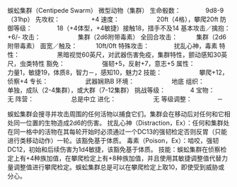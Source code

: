 蜈蚣集群（Centipede Swarm）
微型动物（集群）
生命骰数：　　　　9d8-9（31hp）
先攻权：　　　　　+4
速度：　　　　　　20ft（4格），攀爬20ft
防御等级：　　　　18（+4体型，+4敏捷）接触18，措手不及14
基本攻击／擒抱：　+6/-
攻击：　　　　　　集群（2d6附带毒素）
全回合攻击：　　　集群（2d6附带毒素）
面宽／触及：　　　10ft/0ft
特殊攻击：　　　　扰乱心神，毒素
特性：　　　　　　黑暗视觉60英尺，对武器伤害免疫，集群特性，颤动感知30英尺，虫类特性
豁免：　　　　　　强韧+5，反射+7，意志+5
属性：　　　　　　力量1，敏捷19，体质8，智力－，感知10，魅力2
技能：　　　　　　攀爬+12，侦察+4
专长：　　　　　　武器娴熟B
环境：　　　　　　地底
组织：　　　　　　单独，成队（2-4集群），或大群（7-12集群）
挑战等级：　　　　4
宝物：　　　　　　无
阵营：　　　　　　总是中立
进化：　　　　　　无
等级调整：　　　　－

蜈蚣集群会搜寻并攻击周围的任何活物以捕食它们。集群会在移动后对任何和它相处同一位置的生物造成2d6的伤害。
扰乱心神（Distraction，Ex）：任何和集群处在同一格中的活物在其每轮开始时必须通过一个DC13的强韧检定否则反胃（只能进行类移动动作）一轮。该豁免基于体质。
毒素（Poison，Ex）：啮咬，强韧DC12，初始和后续伤害为1d4敏捷，该豁免基于体质。
技能：蜈蚣集群在侦察检定上有+4种族加值，在攀爬检定上有+8种族加值，并且使用其敏捷调整值代替力量调整值进行攀爬检定。蜈蚣集群总是可以在攀爬检定上取10，即使受到威胁或分心。